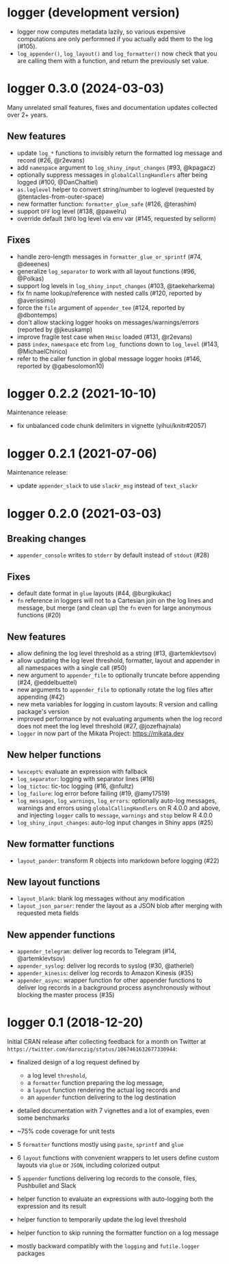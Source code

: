 # logger (development version)

* logger now computes metadata lazily, so various expensive computations are only performned if you actually add them to the log (#105).
* `log_appender()`, `log_layout()` and `log_formatter()` now check that you are calling them with a function, and return the previously set value.

# logger 0.3.0 (2024-03-03)

Many unrelated small features, fixes and documentation updates collected over 2+ years.

## New features

* update `log_*` functions to invisibly return the formatted log message and record (#26, @r2evans)
* add `namespace` argument to `log_shiny_input_changes` (#93, @kpagacz)
* optionally suppress messages in `globalCallingHandlers` after being logged (#100, @DanChaltiel)
* `as.loglevel` helper to convert string/number to loglevel (requested by @tentacles-from-outer-space)
* new formatter function: `formatter_glue_safe` (#126, @terashim)
* support `OFF` log level (#138, @pawelru)
* override default `INFO` log level via env var (#145, requested by sellorm)

## Fixes

* handle zero-length messages in `formatter_glue_or_sprintf` (#74, @deeenes)
* generalize `log_separator` to work with all layout functions (#96, @Polkas)
* support log levels in `log_shiny_input_changes` (#103, @taekeharkema)
* fix fn name lookup/reference with nested calls (#120, reported by @averissimo)
* force the `file` argument of `appender_tee` (#124, reported by @dbontemps)
* don't allow stacking logger hooks on messages/warnings/errors (reported by @jkeuskamp)
* improve fragile test case when `Hmisc` loaded (#131, @r2evans)
* pass `index`, `namespace` etc from `log_` functions down to `log_level` (#143, @MichaelChirico)
* refer to the caller function in global message logger hooks (#146, reported by @gabesolomon10)

# logger 0.2.2 (2021-10-10)

Maintenance release:

* fix unbalanced code chunk delimiters in vignette (yihui/knitr#2057)

# logger 0.2.1 (2021-07-06)

Maintenance release:

* update `appender_slack` to use `slackr_msg` instead of `text_slackr`

# logger 0.2.0 (2021-03-03)

## Breaking changes

* `appender_console` writes to `stderr` by default instead of `stdout` (#28)

## Fixes

* default date format in `glue` layouts (#44, @burgikukac)
* `fn` reference in loggers will not to a Cartesian join on the log lines and message, but merge (and clean up) the `fn` even for large anonymous functions (#20)

## New features

* allow defining the log level threshold as a string (#13, @artemklevtsov)
* allow updating the log level threshold, formatter, layout and appender in all namespaces with a single call (#50)
* new argument to `appender_file` to optionally truncate before appending (#24, @eddelbuettel)
* new arguments to `appender_file` to optionally rotate the log files after appending (#42)
* new meta variables for logging in custom layouts: R version and calling package's version
* improved performance by not evaluating arguments when the log record does not meet the log level threshold (#27, @jozefhajnala)
* `logger` in now part of the Mikata Project: https://mikata.dev

## New helper functions

* `%except%`: evaluate an expression with fallback
* `log_separator`: logging with separator lines (#16)
* `log_tictoc`: tic-toc logging (#16, @nfultz)
* `log_failure`: log error before failing (#19, @amy17519)
* `log_messages`, `log_warnings`, `log_errors`: optionally auto-log messages, warnings and errors using `globalCallingHandlers` on R 4.0.0 and above, and injecting `logger` calls to `message`, `warnings` and `stop` below R 4.0.0
* `log_shiny_input_changes`: auto-log input changes in Shiny apps (#25)

## New formatter functions

* `layout_pander`: transform R objects into markdown before logging (#22)

## New layout functions

* `layout_blank`: blank log messages without any modification
* `layout_json_parser`: render the layout as a JSON blob after merging with requested meta fields

## New appender functions

* `appender_telegram`: deliver log records to Telegram (#14, @artemklevtsov)
* `appender_syslog`: deliver log records to syslog (#30, @atheriel)
* `appender_kinesis`: deliver log records to Amazon Kinesis (#35)
* `appender_async`: wrapper function for other appender functions to deliver log records in a background process asynchronously without blocking the master process (#35)

# logger 0.1 (2018-12-20)

Initial CRAN release after collecting feedback for a month on Twitter at `https://twitter.com/daroczig/status/1067461632677330944`:

* finalized design of a log request defined by

    * a log level `threshold`,
    * a `formatter` function preparing the log message,
    * a `layout` function rendering the actual log records and
    * an `appender` function delivering to the log destination

* detailed documentation with 7 vignettes and a lot of examples, even some benchmarks
* ~75% code coverage for unit tests
* 5 `formatter` functions mostly using `paste`, `sprintf` and `glue`
* 6 `layout` functions with convenient wrappers to let users define custom layouts via `glue` or `JSON`, including colorized output
* 5 `appender` functions delivering log records to the console, files, Pushbullet and Slack
* helper function to evaluate an expressions with auto-logging both the expression and its result
* helper function to temporarily update the log level threshold
* helper function to skip running the formatter function on a log message
* mostly backward compatibly with the `logging` and `futile.logger` packages

